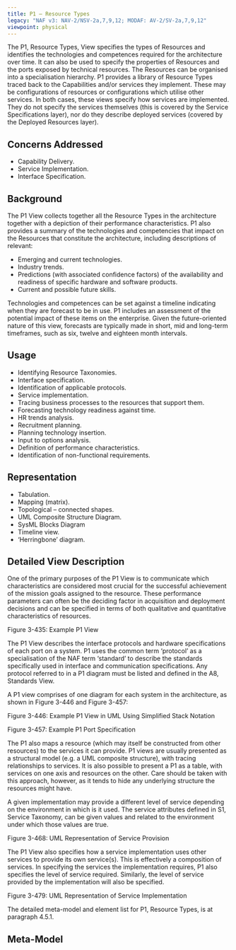 ```yaml
---
title: P1 – Resource Types
legacy: "NAF v3: NAV-2/NSV-2a,7,9,12; MODAF: AV-2/SV-2a,7,9,12"
viewpoint: physical
---
```


The P1, Resource Types, View specifies the types of Resources and identifies the
technologies and competences required for the architecture over time. It can also be
used to specify the properties of Resources and the ports exposed by technical
resources. The Resources can be organised into a specialisation hierarchy. P1
provides a library of Resource Types traced back to the Capabilities and/or services
they implement. These may be configurations of resources or configurations which
utilise other services. In both cases, these views specify how services are
implemented. They do not specify the services themselves (this is covered by the
Service Specifications layer), nor do they describe deployed services (covered by the
Deployed Resources layer).


## Concerns Addressed

* Capability Delivery.
* Service Implementation.
* Interface Specification.

## Background

The P1 View collects together all the Resource Types in the architecture together
with a depiction of their performance characteristics. P1 also provides a summary of
the technologies and competencies that impact on the Resources that constitute the
architecture, including descriptions of relevant:

* Emerging and current technologies.
* Industry trends.
* Predictions (with associated confidence factors) of the availability and
  readiness of specific hardware and software products.
* Current and possible future skills.

Technologies and competences can be set against a timeline indicating when they
are forecast to be in use. P1 includes an assessment of the potential impact of these
items on the enterprise. Given the future-oriented nature of this view, forecasts are
typically made in short, mid and long-term timeframes, such as six, twelve and
eighteen month intervals.

## Usage

* Identifying Resource Taxonomies.
* Interface specification.
* Identification of applicable protocols.
* Service implementation.
* Tracing business processes to the resources that support them.
* Forecasting technology readiness against time.
* HR trends analysis.
* Recruitment planning.
* Planning technology insertion.
* Input to options analysis.
* Definition of performance characteristics.
* Identification of non-functional requirements.

## Representation

* Tabulation.
* Mapping (matrix).
* Topological – connected shapes.
* UML Composite Structure Diagram.
* SysML Blocks Diagram
* Timeline view.
* ‘Herringbone’ diagram.


## Detailed View Description


One of the primary purposes of the P1 View is to communicate which characteristics
are considered most crucial for the successful achievement of the mission goals
assigned to the resource. These performance parameters can often be the deciding
factor in acquisition and deployment decisions and can be specified in terms of both
qualitative and quantitative characteristics of resources.

Figure 3-435: Example P1 View

The P1 View describes the interface protocols and hardware specifications of each
port on a system. P1 uses the common term ‘protocol’ as a specialisation of the NAF
term ‘standard’ to describe the standards specifically used in interface and
communication specifications. Any protocol referred to in a P1 diagram must be
listed and defined in the A8, Standards View.

A P1 view comprises of one diagram for each system in the architecture, as shown in
Figure 3-446 and Figure 3-457:

Figure 3-446: Example P1 View in UML Using Simplified Stack Notation

Figure 3-457: Example P1 Port Specification

The P1 also maps a resource (which may itself be constructed from other resources)
to the services it can provide. P1 views are usually presented as a structural model
(e.g. a UML composite structure), with tracing relationships to services. It is also
possible to present a P1 as a table, with services on one axis and resources on the
other. Care should be taken with this approach, however, as it tends to hide any
underlying structure the resources might have.

A given implementation may provide a different level of service depending on the
environment in which is it used. The service attributes defined in S1, Service
Taxonomy, can be given values and related to the environment under which those
values are true.

Figure 3-468: UML Representation of Service Provision

The P1 View also specifies how a service implementation uses other services to
provide its own service(s). This is effectively a composition of services. In specifying
the services the implementation requires, P1 also specifies the level of service
required. Similarly, the level of service provided by the implementation will also be
specified.

Figure 3-479: UML Representation of Service Implementation

The detailed meta-model and element list for P1, Resource Types, is at paragraph
4.5.1.




## Meta-Model
